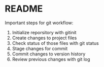 # README #

Important steps for git workflow:

1. Initialize reporsitory with gitinit
2. Create changes to project files
3. Check status of those files with git status
4. Stage changes for commit
5. Commit changes to version history
6. Review previous changes with git log


